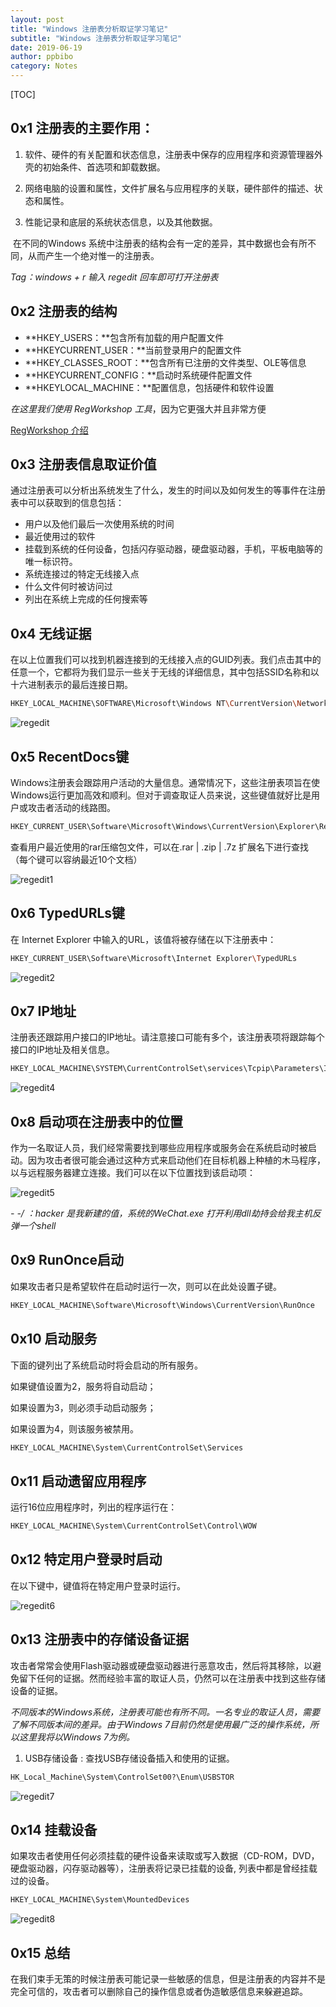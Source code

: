 ```yaml
---
layout: post
title: "Windows 注册表分析取证学习笔记" 
subtitle: "Windows 注册表分析取证学习笔记"
date: 2019-06-19
author: ppbibo
category: Notes
---
```


[TOC]

## 0x1 注册表的主要作用：

1. 软件、硬件的有关配置和状态信息，注册表中保存的应用程序和资源管理器外壳的初始条件、首选项和卸载数据。

2. 网络电脑的设置和属性，文件扩展名与应用程序的关联，硬件部件的描述、状态和属性。

3. 性能记录和底层的系统状态信息，以及其他数据。

​	在不同的Windows 系统中注册表的结构会有一定的差异，其中数据也会有所不同，从而产生一个绝对惟一的注册表。



 *Tag：windows + r 输入 regedit 回车即可打开注册表*

## 0x2 注册表的结构

- **HKEY_USERS：**包含所有加载的用户配置文件
- **HKEYCURRENT_USER：**当前登录用户的配置文件
- **HKEY_CLASSES_ROOT：**包含所有已注册的文件类型、OLE等信息
- **HKEYCURRENT_CONFIG：**启动时系统硬件配置文件
- **HKEYLOCAL_MACHINE：**配置信息，包括硬件和软件设置



*在这里我们使用 RegWorkshop 工具*，因为它更强大并且非常方便

[RegWorkshop 介绍](https://www.52pojie.cn/thread-796978-1-1.html)



## 0x3 注册表信息取证价值

​		通过注册表可以分析出系统发生了什么，发生的时间以及如何发生的等事件在注册表中可以获取到的信息包括：

- 用户以及他们最后一次使用系统的时间
- 最近使用过的软件
- 挂载到系统的任何设备，包括闪存驱动器，硬盘驱动器，手机，平板电脑等的唯一标识符。
- 系统连接过的特定无线接入点
- 什么文件何时被访问过
- 列出在系统上完成的任何搜索等



## 0x4 无线证据

在以上位置我们可以找到机器连接到的无线接入点的GUID列表。我们点击其中的任意一个，它都将为我们显示一些关于无线的详细信息，其中包括SSID名称和以十六进制表示的最后连接日期。

```bash
HKEY_LOCAL_MACHINE\SOFTWARE\Microsoft\Windows NT\CurrentVersion\NetworkList\Profiles
```

![regedit](/static/img/regedit.png)



## 0x5 RecentDocs键

Windows注册表会跟踪用户活动的大量信息。通常情况下，这些注册表项旨在使Windows运行更加高效和顺利。但对于调查取证人员来说，这些键值就好比是用户或攻击者活动的线路图。

```bash
HKEY_CURRENT_USER\Software\Microsoft\Windows\CurrentVersion\Explorer\RecentDocs
```

查看用户最近使用的rar压缩包文件，可以在.rar | .zip | .7z 扩展名下进行查找（每个键可以容纳最近10个文档）

![regedit1](/static/img/regedit1.png)



## 0x6 TypedURLs键

在 Internet Explorer 中输入的URL，该值将被存储在以下注册表中：

```bash
HKEY_CURRENT_USER\Software\Microsoft\Internet Explorer\TypedURLs
```

![regedit2](/static/img/regedit2.png)



##  0x7 IP地址

注册表还跟踪用户接口的IP地址。请注意接口可能有多个，该注册表项将跟踪每个接口的IP地址及相关信息。

```bash
HKEY_LOCAL_MACHINE\SYSTEM\CurrentControlSet\services\Tcpip\Parameters\Interfaces\
```

![regedit4](/static/img/regedit4.png)

##  0x8 启动项在注册表中的位置

​		作为一名取证人员，我们经常需要找到哪些应用程序或服务会在系统启动时被启动。因为攻击者很可能会通过这种方式来启动他们在目标机器上种植的木马程序，以与远程服务器建立连接。我们可以在以下位置找到该启动项：

![regedit5](/static/img/regedit5.png)

*- -/ ：hacker 是我新建的值，系统的WeChat.exe 打开利用dll劫持会给我主机反弹一个shell*



##  0x9 RunOnce启动

如果攻击者只是希望软件在启动时运行一次，则可以在此处设置子键。

```bash
HKEY_LOCAL_MACHINE\Software\Microsoft\Windows\CurrentVersion\RunOnce
```



##  0x10 启动服务

下面的键列出了系统启动时将会启动的所有服务。

如果键值设置为2，服务将自动启动；

如果设置为3，则必须手动启动服务；

如果设置为4，则该服务被禁用。

```bash
HKEY_LOCAL_MACHINE\System\CurrentControlSet\Services
```



##  0x11 启动遗留应用程序

运行16位应用程序时，列出的程序运行在：

```bash
HKEY_LOCAL_MACHINE\System\CurrentControlSet\Control\WOW
```



## 0x12 特定用户登录时启动

在以下键中，键值将在特定用户登录时运行。

![regedit6](/static/img/regedit6.png)



## 0x13 注册表中的存储设备证据

​		攻击者常常会使用Flash驱动器或硬盘驱动器进行恶意攻击，然后将其移除，以避免留下任何的证据。然而经验丰富的取证人员，仍然可以在注册表中找到这些存储设备的证据。

*不同版本的Windows系统，注册表可能也有所不同。一名专业的取证人员，需要了解不同版本间的差异。由于Windows 7目前仍然是使用最广泛的操作系统，所以这里我将以Windows 7为例。*

1. USB存储设备 : 查找USB存储设备插入和使用的证据。

```bash
HK_Local_Machine\System\ControlSet00?\Enum\USBSTOR
```

![regedit7](/static/img/regedit7.png)



## 0x14 挂载设备

如果攻击者使用任何必须挂载的硬件设备来读取或写入数据（CD-ROM，DVD，硬盘驱动器，闪存驱动器等），注册表将记录已挂载的设备, 列表中都是曾经挂载过的设备。

```bash
HKEY_LOCAL_MACHINE\System\MountedDevices
```

![regedit8](/static/img/regedit8.png)



## 0x15 总结

​		在我们束手无策的时候注册表可能记录一些敏感的信息，但是注册表的内容并不是完全可信的，攻击者可以删除自己的操作信息或者伪造敏感信息来躲避追踪。


